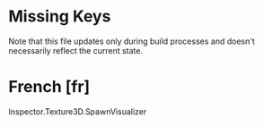 # Missing Keys
Note that this file updates only during build processes and doesn't necessarily reflect the current state.

# French [fr]
Inspector.Texture3D.SpawnVisualizer  

